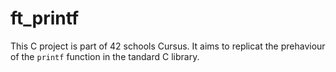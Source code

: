 # ft_printf
This C project is part of 42 schools Cursus. It aims to replicat the prehaviour of the `printf` function  in the tandard C library.

